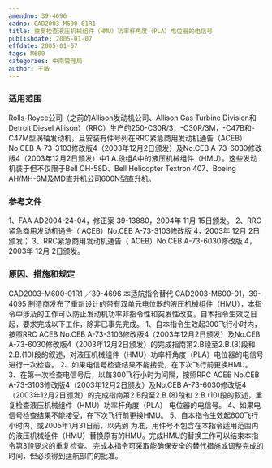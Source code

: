 ```yaml
---
amendno: 39-4696
cadno: CAD2003-M600-01R1
title: 重复检查液压机械组件（HMU）功率杆角度（PLA）电位器的电信号
publishdate: 2005-01-07
effdate: 2005-01-07
tags: M600
categories: 中南管理局
author: 王敏
---
```


### 适用范围 
Rolls-Royce公司（之前的Allison发动机公司、Allison Gas Turbine Division和Detroit Diesel Allison）（RRC）生产的250-C30R/3，-C30R/3M，-C47B和-C47M型涡轴发动机，且安装有件号列在RRC紧急商用发动机通告（ACEB）No.CEB A-73-3103修改版4（2003年12月2日颁发）及No.CEB A-73-6030修改版4（2003年12月2日颁发）中1.A.段组A中的液压机械组件（HMU）。这些发动机装于但不仅限于Bell OH-58D、Bell Helicopter Textron 407、Boeing AH/MH-6M及MD直升机公司600N型直升机。

### 参考文件
1、FAA AD2004-24-04，修正案 39-13880，2004年 11月 15日颁发。
 2、RRC紧急商用发动机通告（ ACEB）No.CEB A-73-3103修改版 4，2003年 12月 2日颁发；
 3、RRC紧急商用发动机通告（ ACEB）No.CEB A-73-6030修改版 4，2003年 12月 2日颁发。

### 原因、措施和规定 
 CAD2003-M600-01R1 ／39-4696 
本适航指令替代 CAD2003-M600-01，39-4095 
制造商发布了重新设计的带有双单元电位器的液压机械组件（HMU），本指令中涉及的工作可以防止发动机功率非指令性和突发性改变。自本指令生效之日起，要求完成以下工作，除非已事先完成。 
    1、自本指令生效起300飞行小时内，按照RRC ACEB No.CEB A-73-3103修改版4（2003年12月2日颁发）及No.CEB A-73-6030修改版4（2003年12月2日颁发）的完成指南第2.B段至2.B.(8)段和2.B.(10)段的叙述，对液压机械组件（HMU）功率杆角度（PLA）电位器的电信号进行一次检查。 
2、如果电信号检查结果不能接受，在下次飞行前更换HMU。 
3、在第一次检查电信号后，以每300飞行小时为间隔，按照RRC ACEB No.CEB A-73-3103修改版4（2003年12月2日颁发）及No.CEB A-73-6030修改版4（2003年12月2日颁发）的完成指南第2.B段至2.B.(8)段和
2.B.(10)段的叙述，重复检查液压机械组件（HMU）功率杆角度（PLA）
电位器的电信号。 4、如果电信号检查结果不能接受，在下次飞行前更换HMU。     5、自本指令生效起600飞行小时内，或2005年1月31日前，以先到
为准，用件号不包含在本指令适用范围内的液压机械组件（HMU）替换原有的HMU。完成HMU的替换工作可以结束本指令第3段要求的重复检查。 
完成本指令可采取能确保安全的替代措施或调整完成的时间，但必须得到适航部门的批准。
